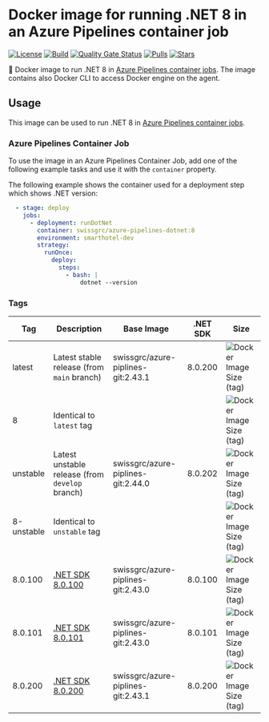# Docker image for running .NET 8 in an Azure Pipelines container job

<!-- markdownlint-disable MD013 -->
[![License](https://img.shields.io/badge/license-MIT-blue.svg?style=flat-square)](https://github.com/swissgrc/docker-azure-pipelines-dotnet-8/blob/main/LICENSE) [![Build](https://img.shields.io/github/actions/workflow/status/swissgrc/docker-azure-pipelines-dotnet-8/publish.yml?branch=develop&style=flat-square)](https://github.com/swissgrc/docker-azure-pipelines-dotnet-8/actions/workflows/publish.yml) [![Quality Gate Status](https://sonarcloud.io/api/project_badges/measure?project=swissgrc_docker-azure-pipelines-dotnet-8&metric=alert_status)](https://sonarcloud.io/summary/new_code?id=swissgrc_docker-azure-pipelines-dotnet-8) [![Pulls](https://img.shields.io/docker/pulls/swissgrc/azure-pipelines-dotnet.svg?style=flat-square)](https://hub.docker.com/r/swissgrc/azure-pipelines-dotnet) [![Stars](https://img.shields.io/docker/stars/swissgrc/azure-pipelines-dotnet.svg?style=flat-square)](https://hub.docker.com/r/swissgrc/azure-pipelines-dotnet)
<!-- markdownlint-restore -->

🐳 Docker image to run .NET 8 in [Azure Pipelines container jobs].
The image contains also Docker CLI to access Docker engine on the agent.

## Usage

This image can be used to run .NET 8 in [Azure Pipelines container jobs].

### Azure Pipelines Container Job

To use the image in an Azure Pipelines Container Job, add one of the following example tasks and use it with the `container` property.

The following example shows the container used for a deployment step which shows .NET version:

```yaml
  - stage: deploy
    jobs:
      - deployment: runDotNet
        container: swissgrc/azure-pipelines-dotnet:8
        environment: smarthotel-dev
        strategy:
          runOnce:
            deploy:
              steps:
                - bash: |
                    dotnet --version
```

### Tags

| Tag        | Description                                                                                     | Base Image                         | .NET SDK | Size                                                                                                                              |
|------------|-------------------------------------------------------------------------------------------------|------------------------------------|----------|-----------------------------------------------------------------------------------------------------------------------------------|
| latest     | Latest stable release (from `main` branch)                                                      | swissgrc/azure-piplines-git:2.43.1 | 8.0.200  | ![Docker Image Size (tag)](https://img.shields.io/docker/image-size/swissgrc/azure-pipelines-dotnet/latest?style=flat-square)     |
| 8          | Identical to `latest` tag                                                                       |                                    |          | ![Docker Image Size (tag)](https://img.shields.io/docker/image-size/swissgrc/azure-pipelines-dotnet/8?style=flat-square)          |
| unstable   | Latest unstable release (from `develop` branch)                                                 | swissgrc/azure-piplines-git:2.44.0 | 8.0.202  | ![Docker Image Size (tag)](https://img.shields.io/docker/image-size/swissgrc/azure-pipelines-dotnet/unstable?style=flat-square)   |
| 8-unstable | Identical to `unstable` tag                                                                     |                                    |          | ![Docker Image Size (tag)](https://img.shields.io/docker/image-size/swissgrc/azure-pipelines-dotnet/8-unstable?style=flat-square) |
| 8.0.100    | [.NET SDK 8.0.100](https://github.com/dotnet/core/blob/main/release-notes/8.0/8.0.0/8.0.0.md)   | swissgrc/azure-piplines-git:2.43.0 | 8.0.100  | ![Docker Image Size (tag)](https://img.shields.io/docker/image-size/swissgrc/azure-pipelines-dotnet/8.0.100?style=flat-square)    |
| 8.0.101    | [.NET SDK 8.0.101](https://github.com/dotnet/core/blob/main/release-notes/8.0/8.0.1/8.0.1.md)   | swissgrc/azure-piplines-git:2.43.0 | 8.0.101  | ![Docker Image Size (tag)](https://img.shields.io/docker/image-size/swissgrc/azure-pipelines-dotnet/8.0.101?style=flat-square)    |
| 8.0.200    | [.NET SDK 8.0.200](https://github.com/dotnet/core/blob/main/release-notes/8.0/8.0.2/8.0.2.md)   | swissgrc/azure-piplines-git:2.43.1 | 8.0.200  | ![Docker Image Size (tag)](https://img.shields.io/docker/image-size/swissgrc/azure-pipelines-dotnet/8.0.200?style=flat-square)    |

[Azure Pipelines container jobs]: https://docs.microsoft.com/en-us/azure/devops/pipelines/process/container-phases
